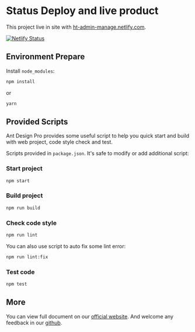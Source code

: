 
# Status Deploy and live product
This project live in site with [ht-admin-manage.netlify.com](ht-admin-manage.netlify.com).


[![Netlify Status](https://api.netlify.com/api/v1/badges/f9837b29-4462-4118-a1af-0bf06f245ccf/deploy-status)](https://app.netlify.com/sites/ht-admin-manage/deploys)

## Environment Prepare

Install `node_modules`:

```bash
npm install
```

or

```bash
yarn
```

## Provided Scripts

Ant Design Pro provides some useful script to help you quick start and build with web project, code style check and test.

Scripts provided in `package.json`. It's safe to modify or add additional script:

### Start project

```bash
npm start
```

### Build project

```bash
npm run build
```

### Check code style

```bash
npm run lint
```

You can also use script to auto fix some lint error:

```bash
npm run lint:fix
```

### Test code

```bash
npm test
```

## More

You can view full document on our [official website](https://pro.ant.design). And welcome any feedback in our [github](https://github.com/ant-design/ant-design-pro).
